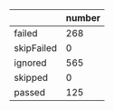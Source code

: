 |  | number |
|----| ---- |
| failed | 268|
| skipFailed | 0|
| ignored | 565|
| skipped | 0|
| passed | 125|
